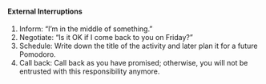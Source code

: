 #### External Interruptions
1. Inform: “I’m in the middle of something.”
2. Negotiate: “Is it OK if I come back to you on Friday?”
3. Schedule: Write down the title of the activity and later plan it for a future Pomodoro.
4. Call back: Call back as you have promised; otherwise, you will not be entrusted with this responsibility anymore.
